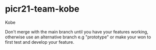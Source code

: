 # picr21-team-kobe
Kobe

Don't merge with the main branch until you have your features working, otherwise use an alternative branch e.g "prototype" or make your won to first test and develop your feature.
